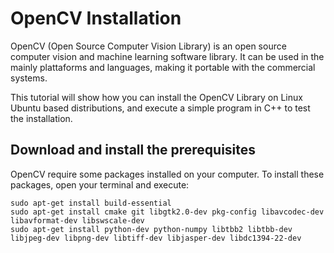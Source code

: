 # OpenCV Installation

OpenCV (Open Source Computer Vision Library) is an open source computer vision and machine learning software library. It can be used in the mainly plattaforms and languages, making it portable with the commercial systems.

This tutorial will show how you can install the OpenCV Library on Linux Ubuntu based distributions, and execute a simple program in C++ to test the installation.

## Download and install the prerequisites
OpenCV require some packages installed on your computer. To install these packages, open your terminal and execute:

```
sudo apt-get install build-essential
sudo apt-get install cmake git libgtk2.0-dev pkg-config libavcodec-dev libavformat-dev libswscale-dev
sudo apt-get install python-dev python-numpy libtbb2 libtbb-dev libjpeg-dev libpng-dev libtiff-dev libjasper-dev libdc1394-22-dev
```
